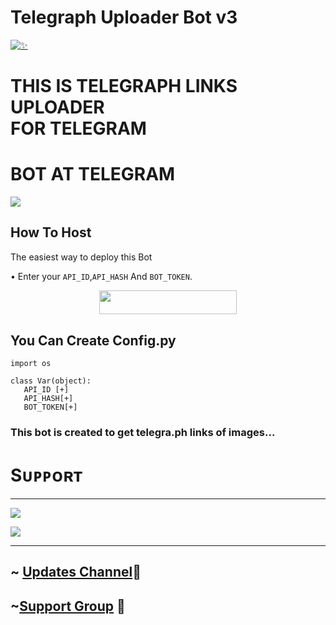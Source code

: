 # Telegraph Uploader Bot v3
[![✨](https://telegra.ph/file/1434d9d0eb6a8bf00456a.jpg)](https://t.me/Master_X_Updates)
# <p> THIS IS TELEGRAPH LINKS UPLOADER <br> FOR TELEGRAM </p>
# BOT AT TELEGRAM 



<a href="http://t.me/ShadowZTelegraphBot" target="_blank"><img src="https://img.shields.io/badge/BOT-IN%20TELEGRAM-black.svg?style=for-the-badge&logo=Telegram"></a>

## How To Host

The easiest way to deploy this Bot

• Enter your ```API_ID```,```API_HASH``` And ```BOT_TOKEN```.

<p align="center"><a href="https://heroku.com/deploy?template=https://github.com/Team-ShadowZ/Telegraph-Bot-v3"> <img src="https://img.shields.io/badge/Deploy%20To%20Heroku-black?style=for-the-badge&logo=heroku" width="220" height="38.45"/></a></p>

 

 
 
## You Can Create Config.py 
```python3
import os 

class Var(object): 
   API_ID [+]
   API_HASH[+]
   BOT_TOKEN[+]

```

### This bot is created to get telegra.ph links of images...

# Sᴜᴘᴘᴏʀᴛ 
<hr>
<a href="https://telegram.me/Master_X_Updates" target="_blank"><img src="https://img.shields.io/badge/Updates-Channel-yellow.svg?style=for-the-badge&logo=Telegram"></a>

<a href="https://telegram.me/Best_Friends15" target="_blank"><img src="https://img.shields.io/badge/Support-Group-green.svg?style=for-the-badge&logo=Telegram"></a>
<hr>


## ~ [Updates Channel](https://t.me/Master_X_Updates)💖

## ~[Support Group](https://t.me/Best_Friends15) 💖

